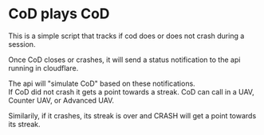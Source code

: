 # CoD plays CoD

This is a simple script that tracks if cod does or does not crash during a session.    

Once CoD closes or crashes, it will send a status notification to the api running in cloudflare.  
  
The api will "simulate CoD" based on these notifications.    
If CoD did not crash it gets a point towards a streak. CoD can call in a UAV, Counter UAV, or Advanced UAV.

Similarily, if it crashes, its streak is over and CRASH will get a point towards its streak.